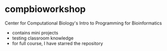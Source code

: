 # compbioworkshop
Center for Computational Biology's Intro to Programming for Bioinformatics
+ contains mini projects
+ testing classroom knowledge
+ for full course, I have starred the repository
